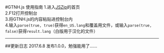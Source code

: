 #GTNH.js 使用指南
1.进入[JSZip](https://stuk.github.io/jszip/)的首页  
2.F12打开控制台  
3.将GTNH.js的内容粘贴进控制台内  
4.输入`parse(true, true)`获得`en_US.lang`和覆盖用文件，或输入`parse(true, false)`获得`result.lang`（白版用于汉化的文件）  

---
##更新日志
2017.6.8 发布1.0.0，勉强能用了……